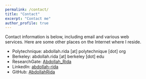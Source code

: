 ```yaml
---
permalink: /contact/
title: "Contact"
excerpt: "Contact me"
author_profile: true
---
```

Contact information is below, including email and various web services. Here are some other places on the Internet where I reside.

* Polytechnique: abdollah.rida [at] polytechnique [dot] org
* Berkeley: abdollah.rida [at] berkeley [dot] edu
* ResearchGate: [Abdollah_Rida](https://www.researchgate.net/profile/Abdollah_Rida)
* LinkedIn: [abdollah-rida](https://www.linkedin.com/in/abdollah-rida/?locale=en_US)
* GitHub: [AbdollahRida](https://github.com/AbdollahRida)

